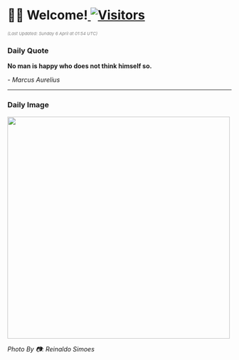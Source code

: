 <h1>👋🏽 Welcome!<a href="https://github.com/OmitNomis/"> <img src="https://visitor-badge.laobi.icu/badge?page_id=OmitNomis" alt="Visitors"></a></h1>

<i><p style="font-size: 0.6rem; color:gray">(Last Updated: Sunday 6 April at 01:54 UTC)</p></i>

<h3> Daily Quote </h3>
<b><p>No man is happy who does not think himself so.</p></b>
<i><caption style="font-size: 0.8rem; color:gray;">- Marcus Aurelius</caption></i>


<hr>

<h3>Daily Image</h3>
<a href="https://images.pexels.com/photos/31454160/pexels-photo-31454160.jpeg" target="_blank"><img style="height:500px;" src="https://images.pexels.com/photos/31454160/pexels-photo-31454160.jpeg"/></a>

<i><caption style="font-size: 0.8rem; color:gray;"> Photo By 📷: Reinaldo Simoes</caption></i>
